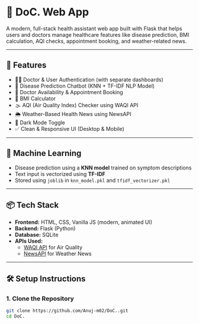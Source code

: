 # 🏥 DoC. Web App

A modern, full-stack health assistant web app built with Flask that helps users and doctors manage healthcare features like disease prediction, BMI calculation, AQI checks, appointment booking, and weather-related news.

---

## 🚀 Features

- 👨‍⚕️ Doctor & User Authentication (with separate dashboards)
- 💬 Disease Prediction Chatbot (KNN + TF-IDF NLP Model)
- 📅 Doctor Availability & Appointment Booking
- 🧮 BMI Calculator
- 🌫️ AQI (Air Quality Index) Checker using WAQI API
- 🌦️ Weather-Based Health News using NewsAPI
- 🌙 Dark Mode Toggle
- ✅ Clean & Responsive UI (Desktop & Mobile)

---

## 🧠 Machine Learning

- Disease prediction using a **KNN model** trained on symptom descriptions
- Text input is vectorized using **TF-IDF**
- Stored using `joblib` in `knn_model.pkl` and `tfidf_vectorizer.pkl`

---

## 📦 Tech Stack

- **Frontend:** HTML, CSS, Vanilla JS (modern, animated UI)
- **Backend:** Flask (Python)
- **Database:** SQLite
- **APIs Used:**  
  - [WAQI API](https://aqicn.org/api/) for Air Quality  
  - [NewsAPI](https://newsapi.org/) for Weather News

---

## 🛠️ Setup Instructions

### 1. Clone the Repository
```bash
git clone https://github.com/Anuj-m02/DoC..git
cd DoC.

